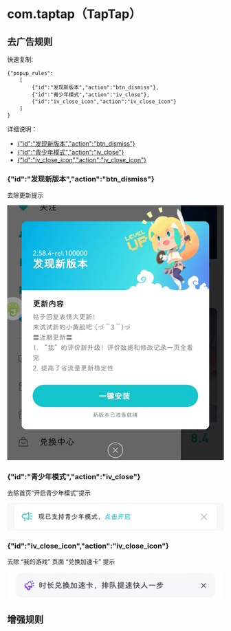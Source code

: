 # com.taptap（TapTap）

## 去广告规则

快速复制:
```
{"popup_rules":
    [
        {"id":"发现新版本","action":"btn_dismiss"},
        {"id":"青少年模式","action":"iv_close"},
        {"id":"iv_close_icon","action":"iv_close_icon"}
    ]
}
```
详细说明：
- [{"id":"发现新版本","action":"btn_dismiss"}](#id发现新版本actionbtn_dismiss)
- [{"id":"青少年模式","action":"iv_close"}](#id青少年模式actioniv_close)
- [{"id":"iv_close_icon","action":"iv_close_icon"}](#idiv_close_iconactioniv_close_icon)

### {"id":"发现新版本","action":"btn_dismiss"}
去除更新提示

![](./assets/btn_dismiss.jpg)

### {"id":"青少年模式","action":"iv_close"}
去除首页“开启青少年模式”提示

![](./assets/iv_close.jpg)

### {"id":"iv_close_icon","action":"iv_close_icon"}
去除 “我的游戏” 页面 “兑换加速卡” 提示

![](./assets/iv_close_icon.jpg)

## 增强规则